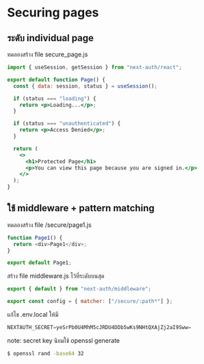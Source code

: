 # Securing pages

## ระดับ individual page

ทดลองสร้าง file secure_page.js

```jsx
import { useSession, getSession } from "next-auth/react";

export default function Page() {
  const { data: session, status } = useSession();

  if (status === "loading") {
    return <p>Loading...</p>;
  }

  if (status === "unauthenticated") {
    return <p>Access Denied</p>;
  }

  return (
    <>
      <h1>Protected Page</h1>
      <p>You can view this page because you are signed in.</p>
    </>
  );
}
```

## ใช้ middleware + pattern matching

ทดลองสร้าง file /secure/page1.js

```js
function Page1() {
  return <div>Page1</div>;
}

export default Page1;
```

สร้าง file middleware.js ไว้ที่ระดับบนสุด

```js
export { default } from "next-auth/middleware";

export const config = { matcher: ["/secure/:path*"] };
```

แก้ไข .env.local ให้มี

```js
NEXTAUTH_SECRET=yeSrPb0U4MhM5cJRDU4DDb5wKs9NHtQXAjZj2aI9Sww=
```

note: secret key นิยมใช้ openssl generate

```bash
$ openssl rand -base64 32
```
